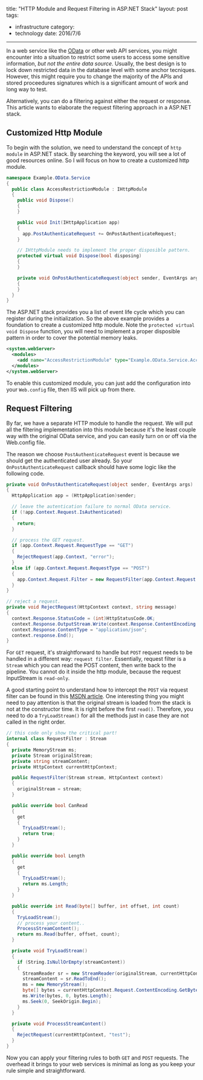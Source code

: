 title: "HTTP Module and Request Filtering in ASP.NET Stack"
layout: post
tags:
- infrastructure
category:
- technology
date: 2016/7/6
---

In a web service like the [OData][1] or other web API services, you might encounter into a situation to restrict some users to access some sensitive information, _but not the entire data source_. Usually, the best design is to lock down restricted data in the database level with some anchor tecniques. However, this might require you to change the majority of the APIs and stored proceedures signatures which is a significant amount of work and long way to test.

Alternatively, you can do a filtering against either the request or response. This article wants to elaborate the request filtering approach in a ASP.NET stack.

<!-- more -->

## Customized Http Module

To begin with the solution, we need to understand the concept of `http module` in ASP.NET stack. By searching the keyword, you will see a lot of good resources online. So I will focus on how to create a customized http module.

```csharp
namespace Example.OData.Service
{
  public class AccessRestrictionModule : IHttpModule
  {
    public void Dispose()
    {
    }

    public void Init(IHttpApplication app)
    {
      app.PostAuthenticateRequest += OnPostAuthenticateRequest;
    }

    // IHttpModule needs to implement the proper disposible pattern.
    protected virtual void Dispose(bool disposing)
    {
    }

    private void OnPostAuthenticateRequest(object sender, EventArgs args)
    {
    }
  }
}
```

The ASP.NET stack provides you a list of event life cycle which you can register during the initialization. So the above example provides a foundation to create a customized http module. Note the `protected virtual void Dispose` function, you will need to implement a proper disposible pattern in order to cover the potential memory leaks.

```xml
<system.webServer>
  <modules>
    <add name="AccessRestrictionModule" type="Example.OData.Service.AccessRestrictionModule" />
  </modules>
</system.webServer>
```

To enable this customized module, you can just add the configuration into your `Web.config` file, then IIS will pick up from there.

## Request Filtering

By far, we have a separate HTTP module to handle the request. We will put all the filtering implementation into this module because it's the least couple way with the original OData service, and you can easily turn on or off via the Web.config file.

The reason we choose `PostAuthenticateRequest` event is because we should get the authenticated user already. So your `OnPostAuthenticateRequest` callback should have some logic like the following code.

```csharp
private void OnPostAuthenticateRequest(object sender, EventArgs args)
{
  HttpApplication app = (HttpApplication)sender;

  // leave the autentication failure to normal OData service.
  if (!app.Context.Request.IsAuthenticated)
  {
    return;
  }

  // process the GET request.
  if (app.Context.Request.RequestType == "GET")
  {
    RejectRequest(app.Context, "error");
  }
  else if (app.Context.Request.RequestType == "POST")
  {
    app.Context.Request.Filter = new RequestFilter(app.Context.Request.Filter, app.Context);
  }
}

// reject a request.
private void RejectRequest(HttpContext context, string message)
{
  context.Response.StatusCode = (int)HttpStatusCode.OK;
  context.Response.OutputStream.Write(context.Response.ContentEncoding.GetBytes(message), 0, context.Response.ContentEncoding.GetByteCount(message));
  context.Response.ContentType = "application/json";
  context.response.End();
}
```

For `GET` request, it's straightforward to handle but `POST` request needs to be handled in a different way: `request filter`. Essentially, request filter is a `Stream` which you can read the POST content, then write back to the pipeline. You cannot do it inside the http module, because the request InputStream is `read-only`.

A good starting point to understand how to intercept the `POST` via request filter can be found in this [MSDN article][2]. One interesting thing you might need to pay attention is that the original stream is loaded from the stack is not at the constructor time. It is right before the first `read()`. Therefore, you need to do a `TryLoadStream()` for all the methods just in case they are not called in the right order.

```csharp
// this code only show the critical part!
internal class RequestFilter : Stream
{
  private MemoryStream ms;
  private Stream originalStream;
  private string streamContent;
  private HttpContext currentHttpContext;

  public RequestFilter(Stream stream, HttpContext context)
  {
    originalStream = stream;
  }

  public override bool CanRead
  {
    get
    {
      TryLoadStream();
      return true;
    }
  }

  public override bool Length
  {
    get
    {
      TryLoadStream();
      return ms.Length;
    }
  }

  public override int Read(byte[] buffer, int offset, int count)
  {
    TryLoadStream();
    // process your content..
    ProcessStreamContent();
    return ms.Read(buffer, offset, count);
  }

  private void TryLoadStream()
  {
    if (String.IsNullOrEmpty(streamContent))
    {
      StreamReader sr = new StreamReader(originalStream, currentHttpContext.Request.ContentEncoding);
      streamContent = sr.ReadToEnd();
      ms = new MemoryStream();
      byte[] bytes = currentHttpContext.Request.ContentEncoding.GetBytes(streamContent);
      ms.Write(bytes, 0, bytes.Length);
      ms.Seek(0, SeekOrigin.Begin);
    }
  }

  private void ProcessStreamContent()
  {
    RejectRequest(currentHttpContext, "test");
  }
}
```

Now you can apply your filtering rules to both `GET` and `POST` requests. The overhead it brings to your web services is minimal as long as you keep your rule simple and straightforward.

[1]: http://www.odata.org/
[2]: https://msdn.microsoft.com/en-us/library/system.web.httprequest.filter(v=vs.110).aspx